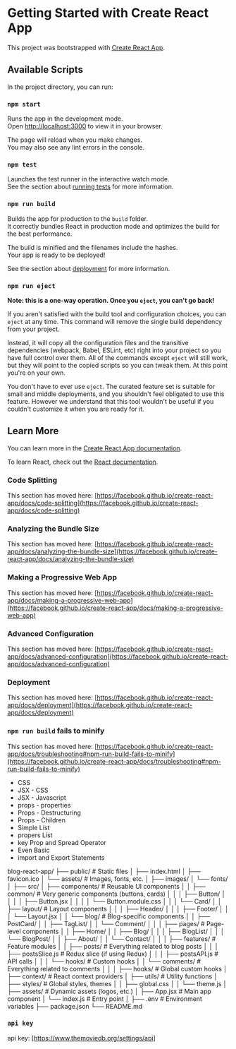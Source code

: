# Getting Started with Create React App

This project was bootstrapped with [Create React App](https://github.com/facebook/create-react-app).

## Available Scripts

In the project directory, you can run:

### `npm start`

Runs the app in the development mode.\
Open [http://localhost:3000](http://localhost:3000) to view it in your browser.

The page will reload when you make changes.\
You may also see any lint errors in the console.

### `npm test`

Launches the test runner in the interactive watch mode.\
See the section about [running tests](https://facebook.github.io/create-react-app/docs/running-tests) for more information.

### `npm run build`

Builds the app for production to the `build` folder.\
It correctly bundles React in production mode and optimizes the build for the best performance.

The build is minified and the filenames include the hashes.\
Your app is ready to be deployed!

See the section about [deployment](https://facebook.github.io/create-react-app/docs/deployment) for more information.

### `npm run eject`

**Note: this is a one-way operation. Once you `eject`, you can't go back!**

If you aren't satisfied with the build tool and configuration choices, you can `eject` at any time. This command will remove the single build dependency from your project.

Instead, it will copy all the configuration files and the transitive dependencies (webpack, Babel, ESLint, etc) right into your project so you have full control over them. All of the commands except `eject` will still work, but they will point to the copied scripts so you can tweak them. At this point you're on your own.

You don't have to ever use `eject`. The curated feature set is suitable for small and middle deployments, and you shouldn't feel obligated to use this feature. However we understand that this tool wouldn't be useful if you couldn't customize it when you are ready for it.

## Learn More

You can learn more in the [Create React App documentation](https://facebook.github.io/create-react-app/docs/getting-started).

To learn React, check out the [React documentation](https://reactjs.org/).

### Code Splitting

This section has moved here: [https://facebook.github.io/create-react-app/docs/code-splitting](https://facebook.github.io/create-react-app/docs/code-splitting)

### Analyzing the Bundle Size

This section has moved here: [https://facebook.github.io/create-react-app/docs/analyzing-the-bundle-size](https://facebook.github.io/create-react-app/docs/analyzing-the-bundle-size)

### Making a Progressive Web App

This section has moved here: [https://facebook.github.io/create-react-app/docs/making-a-progressive-web-app](https://facebook.github.io/create-react-app/docs/making-a-progressive-web-app)

### Advanced Configuration

This section has moved here: [https://facebook.github.io/create-react-app/docs/advanced-configuration](https://facebook.github.io/create-react-app/docs/advanced-configuration)

### Deployment

This section has moved here: [https://facebook.github.io/create-react-app/docs/deployment](https://facebook.github.io/create-react-app/docs/deployment)

### `npm run build` fails to minify

This section has moved here: [https://facebook.github.io/create-react-app/docs/troubleshooting#npm-run-build-fails-to-minify](https://facebook.github.io/create-react-app/docs/troubleshooting#npm-run-build-fails-to-minify)

- CSS
- JSX - CSS
- JSX - Javascript
- props - properties
- Props - Destructuring
- Props - Children
- Simple List
- propers List
- key Prop and Spread Operator
- Even Basic
- import and Export Statements

blog-react-app/
├── public/ # Static files
│ ├── index.html
│ ├── favicon.ico
│ └── assets/ # Images, fonts, etc.
│ ├── images/
│ └── fonts/
│
├── src/
│ ├── components/ # Reusable UI components
│ │ ├── common/ # Very generic components (buttons, cards)
│ │ │ ├── Button/
│ │ │ │ ├── Button.jsx
│ │ │ │ └── Button.module.css
│ │ │ └── Card/
│ │ ├── layout/ # Layout components
│ │ │ ├── Header/
│ │ │ ├── Footer/
│ │ │ └── Layout.jsx
│ │ └── blog/ # Blog-specific components
│ │ ├── PostCard/
│ │ ├── TagList/
│ │ └── Comment/
│ │
│ ├── pages/ # Page-level components
│ │ ├── Home/
│ │ ├── Blog/
│ │ │ ├── BlogList/
│ │ │ └── BlogPost/
│ │ ├── About/
│ │ └── Contact/
│ │
│ ├── features/ # Feature modules
│ │ ├── posts/ # Everything related to blog posts
│ │ │ ├── postsSlice.js # Redux slice (if using Redux)
│ │ │ ├── postsAPI.js # API calls
│ │ │ └── hooks/ # Custom hooks
│ │ └── comments/ # Everything related to comments
│ │
│ ├── hooks/ # Global custom hooks
│ ├── context/ # React context providers
│ ├── utils/ # Utility functions
│ ├── styles/ # Global styles, themes
│ │ ├── global.css
│ │ └── theme.js
│ ├── assets/ # Dynamic assets (logos, etc.)
│ ├── App.jsx # Main app component
│ └── index.js # Entry point
│
├── .env # Environment variables
├── package.json
└── README.md

### `api key`
api key: [https://www.themoviedb.org/settings/api]